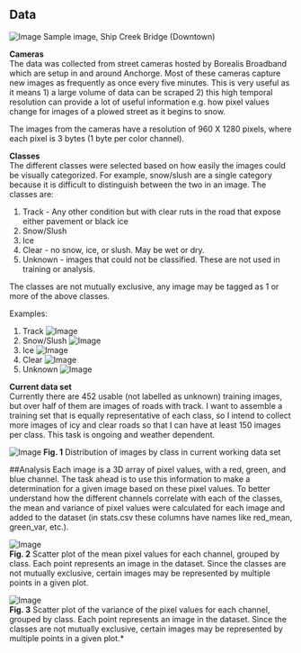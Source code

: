 ## Data
![Image](https://webcams.borealisbroadband.net/shipcreek/shipcreekmega.jpg)
Sample image, Ship Creek Bridge (Downtown)

**Cameras**   
The data was collected from street cameras hosted by Borealis Broadband which are setup in and around Anchorge. Most of these cameras capture new images as frequently as once every five minutes. This is very useful as it means 1) a large volume of data can be scraped 2) this high temporal resolution can provide a lot of useful information e.g. how pixel values change for images of a plowed street as it begins to snow.

The images from the cameras have a resolution of 960 X 1280 pixels, where each pixel is 3 bytes (1 byte per color channel).

**Classes**  
The different classes were selected based on how easily the images could be visually categorized. For example, snow/slush are a single category because it is difficult to distinguish between the two in an image. The classes are:
1. Track - Any other condition but with clear ruts in the road that expose either pavement or black ice
2. Snow/Slush
3. Ice
4. Clear - no snow, ice, or slush. May be wet or dry.
5. Unknown - images that could not be classified. These are not used in training or analysis.

The classes are not mutually exclusive, any image may be tagged as 1 or more of the above classes.

Examples:
1. Track
![Image](class_examples/track.jpg)
2. Snow/Slush
![Image](class_examples/snowslush.jpg)
3. Ice
![Image](class_examples/ice.jpg)
5. Clear
![Image](class_examples/clear.jpg)
6. Unknown
![Image](class_examples/unknown.jpg)


**Current data set**  
Currently there are 452 usable (not labelled as unknown) training images, but over half of them are images of roads with track. I want to assemble a training set that is equally representative of each class, so I intend to collect more images of icy and clear roads so that I can have at least 150 images per class. This task is ongoing and weather dependent.

![Image](plots/bar.png)
**Fig. 1** Distribution of images by class in current working data set

##Analysis
Each image is a 3D array of pixel values, with a red, green, and blue channel. The task ahead is to use this information to make a determination for a given image based on these pixel values. To better understand how the different channels correlate with each of the classes, the mean and variance of pixel values were calculated for each image and added to the dataset (in stats.csv these columns have names like red_mean, green_var, etc.).

![Image](plots/mean.png)  
**Fig. 2** Scatter plot of the mean pixel values for each channel, grouped by class. Each point represents an image in the dataset. Since the classes are not mutually exclusive, certain images may be represented by multiple points in a given plot.

![Image](plots/var.png)  
**Fig. 3** Scatter plot of the variance of the pixel values for each channel, grouped by class. Each point represents an image in the dataset. Since the classes are not mutually exclusive, certain images may be represented by multiple points in a given plot.*
